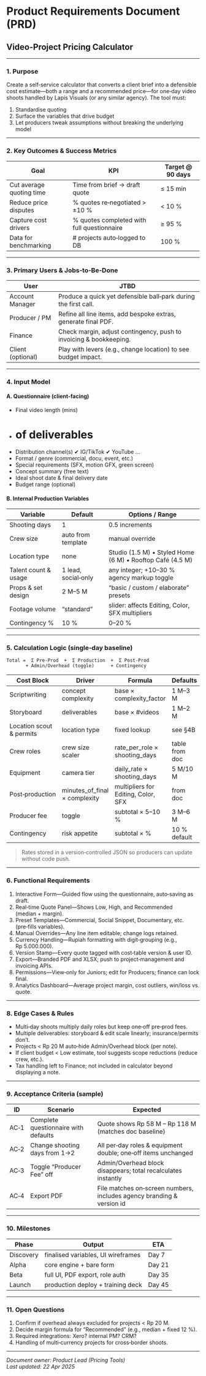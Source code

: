 # Product Requirements Document (PRD)

## Video‑Project Pricing Calculator

---

### 1. Purpose

Create a self‑service calculator that converts a client brief into a defensible cost estimate—both a range and a recommended price—for one‑day video shoots handled by Lapis Visuals (or any similar agency). The tool must:
1. Standardise quoting
2. Surface the variables that drive budget
3. Let producers tweak assumptions without breaking the underlying model

---

### 2. Key Outcomes & Success Metrics

| Goal                  | KPI                                   | Target @ 90 days         |
|-----------------------|---------------------------------------|--------------------------|
| Cut average quoting time | Time from brief → draft quote         | ≤ 15 min                 |
| Reduce price disputes | % quotes re‑negotiated > ±10 %        | < 10 %                   |
| Capture cost drivers  | % quotes completed with full questionnaire | ≥ 95 %               |
| Data for benchmarking | # projects auto‑logged to DB           | 100 %                    |

---

### 3. Primary Users & Jobs‑to‑Be‑Done

| User            | JTBD                                                                 |
|-----------------|----------------------------------------------------------------------|
| Account Manager | Produce a quick yet defensible ball‑park during the first call.      |
| Producer / PM   | Refine all line items, add bespoke extras, generate final PDF.       |
| Finance         | Check margin, adjust contingency, push to invoicing & bookkeeping.   |
| Client (optional) | Play with levers (e.g., change location) to see budget impact.     |

---

### 4. Input Model

#### A. Questionnaire (client‑facing)
- Final video length (mins)
- # of deliverables
- Distribution channel(s) ✔︎ IG/TikTok ✔︎ YouTube …
- Format / genre (commercial, docu, event, etc.)
- Special requirements (SFX, motion GFX, green screen)
- Concept summary (free text)
- Ideal shoot date & final delivery date
- Budget range (optional)

#### B. Internal Production Variables

| Variable            | Default         | Options / Range                                              |
|---------------------|----------------|--------------------------------------------------------------|
| Shooting days       | 1              | 0.5 increments                                               |
| Crew size           | auto from template | manual override                                         |
| Location type       | none           | Studio (1.5 M) • Styled Home (6 M) • Rooftop Café (4.5 M)    |
| Talent count & usage| 1 lead, social‑only | any integer; +10–30 % agency markup toggle           |
| Props & set design  | 2 M–5 M        | “basic / custom / elaborate” presets                         |
| Footage volume      | “standard”     | slider: affects Editing, Color, SFX multipliers              |
| Contingency %       | 10 %           | 0–20 %                                                       |

---

### 5. Calculation Logic (single‑day baseline)

```
Total =  Σ Pre‑Prod  +  Σ Production  +  Σ Post‑Prod
       + Admin/Overhead (toggle)      + Contingency
```

| Cost Block         | Driver                | Formula                        | Defaults         |
|--------------------|----------------------|--------------------------------|------------------|
| Scriptwriting      | concept complexity   | base × complexity_factor       | 1 M–3 M          |
| Storyboard         | deliverables         | base × #videos                 | 1 M–2 M          |
| Location scout & permits | location type  | fixed lookup                   | see §4B          |
| Crew roles         | crew size scaler     | rate_per_role × shooting_days  | table from doc   |
| Equipment          | camera tier          | daily_rate × shooting_days     | 5 M/10 M         |
| Post‑production    | minutes_of_final × complexity | multipliers for Editing, Color, SFX | from doc |
| Producer fee       | toggle               | subtotal × 5–10 %              | 3 M–6 M          |
| Contingency        | risk appetite        | subtotal × %                   | 10 % default     |

> Rates stored in a version‑controlled JSON so producers can update without code push.

---

### 6. Functional Requirements

1. Interactive Form—Guided flow using the questionnaire, auto‑saving as draft.
2. Real‑time Quote Panel—Shows Low, High, and Recommended (median + margin).
3. Preset Templates—Commercial, Social Snippet, Documentary, etc. (pre‑fills variables).
4. Manual Overrides—Any line item editable; change logs retained.
5. Currency Handling—Rupiah formatting with digit‑grouping (e.g., Rp 5.000.000).
6. Version Stamp—Every quote tagged with cost‑table version & user ID.
7. Export—Branded PDF and XLSX; push to project‑management and invoicing APIs.
8. Permissions—View‑only for Juniors; edit for Producers; finance can lock final.
9. Analytics Dashboard—Average project margin, cost outliers, win/loss vs. quote.

---

### 8. Edge Cases & Rules

- Multi‑day shoots multiply daily roles but keep one‑off pre‑prod fees.
- Multiple deliverables: storyboard & edit scale linearly; insurance/permits don’t.
- Projects < Rp 20 M auto‑hide Admin/Overhead block (per note).
- If client budget < Low estimate, tool suggests scope reductions (reduce crew, etc.).
- Tax handling left to Finance; not included in calculator beyond displaying a note.

---

### 9. Acceptance Criteria (sample)

| ID    | Scenario                              | Expected                                                        |
|-------|---------------------------------------|-----------------------------------------------------------------|
| AC‑1  | Complete questionnaire with defaults  | Quote shows Rp 58 M – Rp 118 M (matches doc baseline)           |
| AC‑2  | Change shooting days from 1→2         | All per‑day roles & equipment double; one‑off items unchanged   |
| AC‑3  | Toggle “Producer Fee” off             | Admin/Overhead block disappears; total recalculates instantly   |
| AC‑4  | Export PDF                            | File matches on‑screen numbers, includes agency branding & version id |

---

### 10. Milestones

| Phase      | Output                                 | ETA    |
|------------|----------------------------------------|--------|
| Discovery  | finalised variables, UI wireframes     | Day 7  |
| Alpha      | core engine + bare form                | Day 21 |
| Beta       | full UI, PDF export, role auth         | Day 35 |
| Launch     | production deploy + training deck      | Day 45 |

---

### 11. Open Questions

1. Confirm if overhead always excluded for projects < Rp 20 M.
2. Decide margin formula for “Recommended” (e.g., median + fixed 12 %).
3. Required integrations: Xero? internal PM? CRM?
4. Handling of multi‑currency projects for cross‑border shoots.

---

*Document owner: Product Lead (Pricing Tools)*  
*Last updated: 22 Apr 2025*